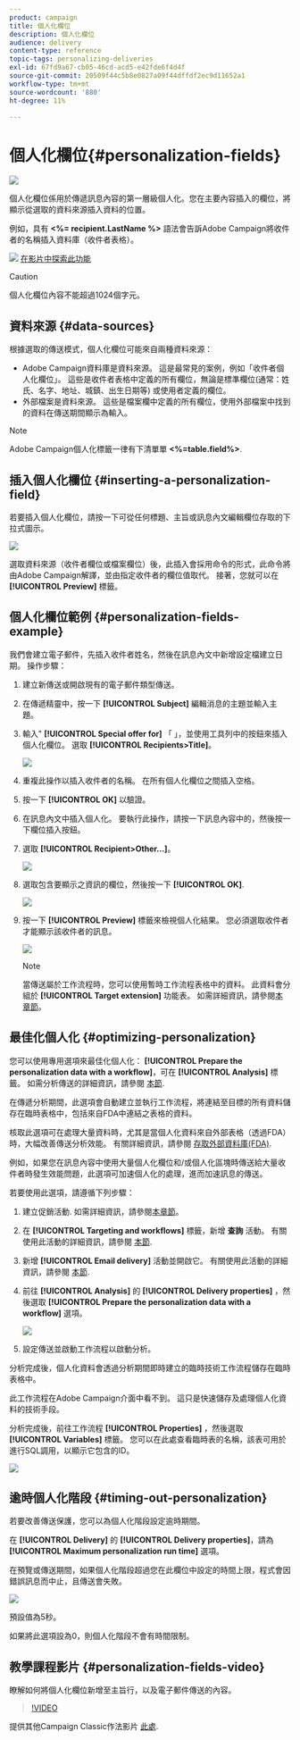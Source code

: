 ```yaml
---
product: campaign
title: 個人化欄位
description: 個人化欄位
audience: delivery
content-type: reference
topic-tags: personalizing-deliveries
exl-id: 67fd9a67-cb05-46cd-acd5-e42fde6f4d4f
source-git-commit: 20509f44c5b8e0827a09f44dffdf2ec9d11652a1
workflow-type: tm+mt
source-wordcount: '880'
ht-degree: 11%

---
```


# 個人化欄位{#personalization-fields}

![](../../assets/common.svg)

個人化欄位係用於傳遞訊息內容的第一層級個人化。您在主要內容插入的欄位，將顯示從選取的資料來源插入資料的位置。

例如，具有 **&lt;%= recipient.LastName %>** 語法會告訴Adobe Campaign將收件者的名稱插入資料庫（收件者表格）。

![](assets/do-not-localize/how-to-video.png) [在影片中探索此功能](#personalization-fields-video)

>[!CAUTION]
>
>個人化欄位內容不能超過1024個字元。

## 資料來源 {#data-sources}

根據選取的傳送模式，個人化欄位可能來自兩種資料來源：

* Adobe Campaign資料庫是資料來源。 這是最常見的案例，例如「收件者個人化欄位」。 這些是收件者表格中定義的所有欄位，無論是標準欄位(通常：姓氏、名字、地址、城鎮、出生日期等) 或使用者定義的欄位。
* 外部檔案是資料來源。 這些是檔案欄中定義的所有欄位，使用外部檔案中找到的資料在傳送期間顯示為輸入。

>[!NOTE]
>
>Adobe Campaign個人化標籤一律有下清單單 **&lt;%=table.field%>**.

## 插入個人化欄位 {#inserting-a-personalization-field}

若要插入個人化欄位，請按一下可從任何標題、主旨或訊息內文編輯欄位存取的下拉式圖示。

![](assets/s_ncs_user_add_custom_field.png)

選取資料來源（收件者欄位或檔案欄位）後，此插入會採用命令的形式，此命令將由Adobe Campaign解譯，並由指定收件者的欄位值取代。 接著，您就可以在 **[!UICONTROL Preview]** 標籤。

## 個人化欄位範例 {#personalization-fields-example}

我們會建立電子郵件，先插入收件者姓名，然後在訊息內文中新增設定檔建立日期。 操作步驟：

1. 建立新傳送或開啟現有的電子郵件類型傳送。
1. 在傳遞精靈中，按一下 **[!UICONTROL Subject]** 編輯消息的主題並輸入主題。
1. 輸入&quot; **[!UICONTROL Special offer for]** 「 」，並使用工具列中的按鈕來插入個人化欄位。 選取 **[!UICONTROL Recipients>Title]**。

   ![](assets/s_ncs_user_insert_custom_field.png)

1. 重複此操作以插入收件者的名稱。 在所有個人化欄位之間插入空格。
1. 按一下 **[!UICONTROL OK]** 以驗證。
1. 在訊息內文中插入個人化。 要執行此操作，請按一下訊息內容中的，然後按一下欄位插入按鈕。
1. 選取 **[!UICONTROL Recipient>Other...]**。

   ![](assets/s_ncs_user_insert_custom_field_b.png)

1. 選取包含要顯示之資訊的欄位，然後按一下 **[!UICONTROL OK]**.

   ![](assets/s_ncs_user_insert_custom_field_c.png)

1. 按一下 **[!UICONTROL Preview]** 標籤來檢視個人化結果。 您必須選取收件者才能顯示該收件者的訊息。

   ![](assets/s_ncs_user_insert_custom_field_d.png)

   >[!NOTE]
   >
   >當傳送屬於工作流程時，您可以使用暫時工作流程表格中的資料。 此資料會分組於 **[!UICONTROL Target extension]** 功能表。 如需詳細資訊，請參閱[本章節](../../workflow/using/data-life-cycle.md#target-data)。

## 最佳化個人化 {#optimizing-personalization}

您可以使用專用選項來最佳化個人化： **[!UICONTROL Prepare the personalization data with a workflow]**，可在 **[!UICONTROL Analysis]** 標籤。 如需分析傳送的詳細資訊，請參閱 [本節](steps-validating-the-delivery.md#analyzing-the-delivery).

在傳遞分析期間，此選項會自動建立並執行工作流程，將連結至目標的所有資料儲存在臨時表格中，包括來自FDA中連結之表格的資料。

核取此選項可在處理大量資料時，尤其是當個人化資料來自外部表格（透過FDA）時，大幅改善傳送分析效能。 有關詳細資訊，請參閱 [存取外部資料庫(FDA)](../../installation/using/about-fda.md).

例如，如果您在訊息內容中使用大量個人化欄位和/或個人化區塊時傳送給大量收件者時發生效能問題，此選項可加速個人化的處理，進而加速訊息的傳送。

若要使用此選項，請遵循下列步驟：

1. 建立促銷活動. 如需詳細資訊，請參閱[本章節](../../campaign/using/setting-up-marketing-campaigns.md#creating-a-campaign)。
1. 在 **[!UICONTROL Targeting and workflows]** 標籤，新增 **查詢** 活動。 有關使用此活動的詳細資訊，請參閱 [本節](../../workflow/using/query.md).
1. 新增 **[!UICONTROL Email delivery]** 活動並開啟它。 有關使用此活動的詳細資訊，請參閱 [本節](../../workflow/using/delivery.md).
1. 前往 **[!UICONTROL Analysis]** 的 **[!UICONTROL Delivery properties]** ，然後選取 **[!UICONTROL Prepare the personalization data with a workflow]** 選項。

   ![](assets/perso_optimization.png)

1. 設定傳送並啟動工作流程以啟動分析。

分析完成後，個人化資料會透過分析期間即時建立的臨時技術工作流程儲存在臨時表格中。

此工作流程在Adobe Campaign介面中看不到。 這只是快速儲存及處理個人化資料的技術手段。

分析完成後，前往工作流程 **[!UICONTROL Properties]** ，然後選取 **[!UICONTROL Variables]** 標籤。 您可以在此處查看臨時表的名稱，該表可用於進行SQL調用，以顯示它包含的ID。

![](assets/perso_optimization_temp_table.png)

## 逾時個人化階段 {#timing-out-personalization}

若要改善傳送保護，您可以為個人化階段設定逾時期間。

在 **[!UICONTROL Delivery]** 的 **[!UICONTROL Delivery properties]**，請為 **[!UICONTROL Maximum personalization run time]** 選項。

在預覽或傳送期間，如果個人化階段超過您在此欄位中設定的時間上限，程式會因錯誤訊息而中止，且傳送會失敗。

![](assets/perso_time-out.png)

預設值為5秒。

如果將此選項設為0，則個人化階段不會有時間限制。

## 教學課程影片 {#personalization-fields-video}

瞭解如何將個人化欄位新增至主旨行，以及電子郵件傳送的內容。

>[!VIDEO](https://video.tv.adobe.com/v/24925?quality=12)

提供其他Campaign Classic作法影片 [此處](https://experienceleague.adobe.com/docs/campaign-classic-learn/tutorials/overview.html?lang=zh-Hant).
